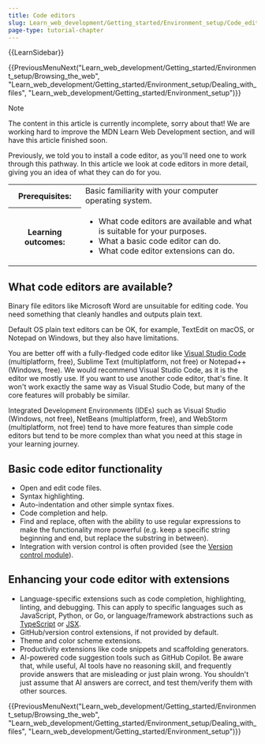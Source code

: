 ```yaml
---
title: Code editors
slug: Learn_web_development/Getting_started/Environment_setup/Code_editors
page-type: tutorial-chapter
---
```


{{LearnSidebar}}

{{PreviousMenuNext("Learn_web_development/Getting_started/Environment_setup/Browsing_the_web", "Learn_web_development/Getting_started/Environment_setup/Dealing_with_files", "Learn_web_development/Getting_started/Environment_setup")}}

> [!NOTE]
> The content in this article is currently incomplete, sorry about that! We are working hard to improve the MDN Learn Web Development section, and will have this article finished soon.

Previously, we told you to install a code editor, as you'll need one to work through this pathway. In this article we look at code editors in more detail, giving you an idea of what they can do for you.

<table>
  <tbody>
    <tr>
      <th scope="row">Prerequisites:</th>
      <td>
        Basic familiarity with your computer operating system.
      </td>
    </tr>
    <tr>
      <th scope="row">Learning outcomes:</th>
      <td>
        <ul>
          <li>What code editors are available and what is suitable for your purposes.</li>
          <li>What a basic code editor can do.</li>
          <li>What code editor extensions can do.</li>
        </ul>
      </td>
    </tr>
  </tbody>
</table>

## What code editors are available?

Binary file editors like Microsoft Word are unsuitable for editing code. You need something that cleanly handles and outputs plain text.

Default OS plain text editors can be OK, for example, TextEdit on macOS, or Notepad on Windows, but they also have limitations.

You are better off with a fully-fledged code editor like [Visual Studio Code](https://code.visualstudio.com/) (multiplatform, free), Sublime Text (multiplatform, not free) or Notepad++ (Windows, free). We would recommend Visual Studio Code, as it is the editor we mostly use. If you want to use another code editor, that's fine. It won't work exactly the same way as Visual Studio Code, but many of the core features will probably be similar.

Integrated Development Environments (IDEs) such as Visual Studio (Windows, not free), NetBeans (multiplatform, free), and WebStorm (multiplatform, not free) tend to have more features than simple code editors but tend to be more complex than what you need at this stage in your learning journey.

## Basic code editor functionality

- Open and edit code files.
- Syntax highlighting.
- Auto-indentation and other simple syntax fixes.
- Code completion and help.
- Find and replace, often with the ability to use regular expressions to make the functionality more powerful (e.g. keep a specific string beginning and end, but replace the substring in between).
- Integration with version control is often provided (see the [Version control module](/en-US/docs/Learn_web_development/Core/Version_control)).

## Enhancing your code editor with extensions

- Language-specific extensions such as code completion, highlighting, linting, and debugging. This can apply to specific languages such as JavaScript, Python, or Go, or language/framework abstractions such as [TypeScript](https://www.typescriptlang.org/) or [JSX](https://react.dev/learn/writing-markup-with-jsx).
- GitHub/version control extensions, if not provided by default.
- Theme and color scheme extensions.
- Productivity extensions like code snippets and scaffolding generators.
- AI-powered code suggestion tools such as GitHub Copilot. Be aware that, while useful, AI tools have no reasoning skill, and frequently provide answers that are misleading or just plain wrong. You shouldn't just assume that AI answers are correct, and test them/verify them with other sources.

{{PreviousMenuNext("Learn_web_development/Getting_started/Environment_setup/Browsing_the_web", "Learn_web_development/Getting_started/Environment_setup/Dealing_with_files", "Learn_web_development/Getting_started/Environment_setup")}}
